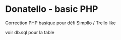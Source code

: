 # Donatello - basic PHP

Correction PHP basique pour défi Simpllo / Trello like

voir db.sql pour la table